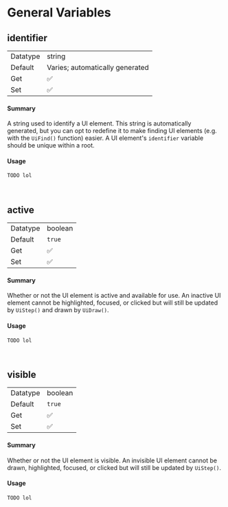 # General Variables

## identifier

<table>
    <tr>
    	<td>Datatype</td>
    	<td>string</td>
	</tr>
    <tr>
    	<td>Default</td>
    	<td>Varies; automatically generated</td>
	</tr>
    <tr>
    	<td>Get</td>
    	<td>✅</td>
	</tr>
    <tr>
    	<td>Set</td>
    	<td>✅</td>
	</tr>
</table>

<!-- tabs:start -->

#### **Summary**

A string used to identify a UI element. This string is automatically generated, but you can opt to redefine it to make finding UI elements (e.g. with the `UiFind()` function) easier. A UI element's `identifier` variable should be unique within a root.

#### **Usage**

```gml
TODO lol
```

<!-- tabs:end -->

&nbsp;

## active

<table>
    <tr>
    	<td>Datatype</td>
    	<td>boolean</td>
	</tr>
    <tr>
    	<td>Default</td>
    	<td><code>true</code></td>
	</tr>
    <tr>
    	<td>Get</td>
    	<td>✅</td>
	</tr>
    <tr>
    	<td>Set</td>
    	<td>✅</td>
	</tr>
</table>

<!-- tabs:start -->

#### **Summary**

Whether or not the UI element is active and available for use. An inactive UI element cannot be highlighted, focused, or clicked but will still be updated by `UiStep()` and drawn by `UiDraw()`.

#### **Usage**

```gml
TODO lol
```

<!-- tabs:end -->

&nbsp;

## visible

<table>
    <tr>
    	<td>Datatype</td>
    	<td>boolean</td>
	</tr>
    <tr>
    	<td>Default</td>
    	<td><code>true</code></td>
	</tr>
    <tr>
    	<td>Get</td>
    	<td>✅</td>
	</tr>
    <tr>
    	<td>Set</td>
    	<td>✅</td>
	</tr>
</table>

<!-- tabs:start -->

#### **Summary**

Whether or not the UI element is visible. An invisible UI element cannot be drawn, highlighted, focused, or clicked but will still be updated by `UiStep()`.

#### **Usage**

```gml
TODO lol
```

<!-- tabs:end -->

&nbsp;
